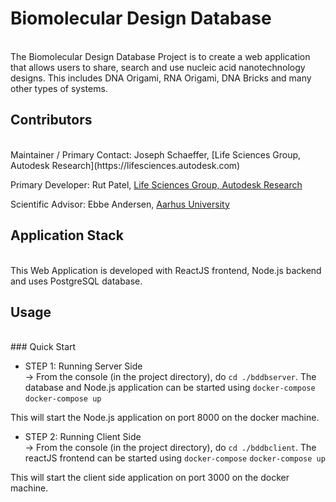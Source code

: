 # Biomolecular Design Database
<br/>
The Biomolecular Design Database Project is to create a web application that allows users to share, search and use nucleic acid nanotechnology designs. This includes DNA Origami, RNA Origami, DNA Bricks and many other types of systems.

## Contributors
<br />
Maintainer / Primary Contact:  Joseph Schaeffer, [Life Sciences Group, Autodesk Research](https://lifesciences.autodesk.com)  

Primary Developer: Rut Patel, [Life Sciences Group, Autodesk Research](https://lifesciences.autodesk.com)   

Scientific Advisor: Ebbe Andersen, [Aarhus University](http://bion.au.dk/)  


## Application Stack
<br /> 
This Web Application is developed with ReactJS frontend, Node.js backend and uses PostgreSQL database.


## Usage
<br />
### Quick Start

* STEP 1: Running Server Side <br />
-> From the console (in the project directory), do `cd ./bddbserver`. The database and Node.js application can be started using `docker-compose` 
`docker-compose up`

This will start the Node.js application on port 8000 on the docker machine. 

* STEP 2: Running Client Side <br />
-> From the console (in the project directory), do `cd ./bddbclient`. The reactJS frontend can be started using `docker-compose` 
`docker-compose up`

This will start the client side application on port 3000 on the docker machine. 

